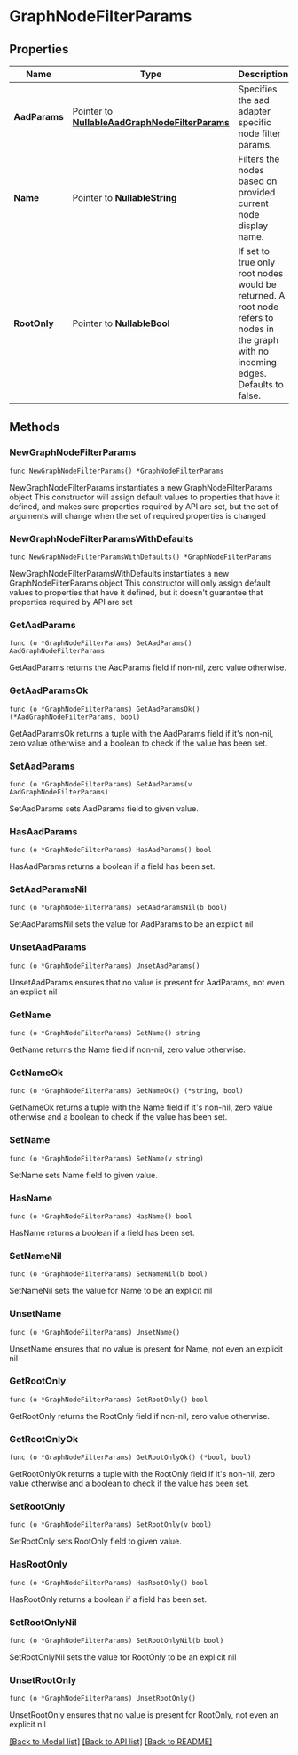 # GraphNodeFilterParams

## Properties

Name | Type | Description | Notes
------------ | ------------- | ------------- | -------------
**AadParams** | Pointer to [**NullableAadGraphNodeFilterParams**](AadGraphNodeFilterParams.md) | Specifies the aad adapter specific node filter params. | [optional] 
**Name** | Pointer to **NullableString** | Filters the nodes based on provided current node display name. | [optional] 
**RootOnly** | Pointer to **NullableBool** | If set to true only root nodes would be returned. A root node refers to nodes in the graph with no incoming edges. Defaults to false. | [optional] 

## Methods

### NewGraphNodeFilterParams

`func NewGraphNodeFilterParams() *GraphNodeFilterParams`

NewGraphNodeFilterParams instantiates a new GraphNodeFilterParams object
This constructor will assign default values to properties that have it defined,
and makes sure properties required by API are set, but the set of arguments
will change when the set of required properties is changed

### NewGraphNodeFilterParamsWithDefaults

`func NewGraphNodeFilterParamsWithDefaults() *GraphNodeFilterParams`

NewGraphNodeFilterParamsWithDefaults instantiates a new GraphNodeFilterParams object
This constructor will only assign default values to properties that have it defined,
but it doesn't guarantee that properties required by API are set

### GetAadParams

`func (o *GraphNodeFilterParams) GetAadParams() AadGraphNodeFilterParams`

GetAadParams returns the AadParams field if non-nil, zero value otherwise.

### GetAadParamsOk

`func (o *GraphNodeFilterParams) GetAadParamsOk() (*AadGraphNodeFilterParams, bool)`

GetAadParamsOk returns a tuple with the AadParams field if it's non-nil, zero value otherwise
and a boolean to check if the value has been set.

### SetAadParams

`func (o *GraphNodeFilterParams) SetAadParams(v AadGraphNodeFilterParams)`

SetAadParams sets AadParams field to given value.

### HasAadParams

`func (o *GraphNodeFilterParams) HasAadParams() bool`

HasAadParams returns a boolean if a field has been set.

### SetAadParamsNil

`func (o *GraphNodeFilterParams) SetAadParamsNil(b bool)`

 SetAadParamsNil sets the value for AadParams to be an explicit nil

### UnsetAadParams
`func (o *GraphNodeFilterParams) UnsetAadParams()`

UnsetAadParams ensures that no value is present for AadParams, not even an explicit nil
### GetName

`func (o *GraphNodeFilterParams) GetName() string`

GetName returns the Name field if non-nil, zero value otherwise.

### GetNameOk

`func (o *GraphNodeFilterParams) GetNameOk() (*string, bool)`

GetNameOk returns a tuple with the Name field if it's non-nil, zero value otherwise
and a boolean to check if the value has been set.

### SetName

`func (o *GraphNodeFilterParams) SetName(v string)`

SetName sets Name field to given value.

### HasName

`func (o *GraphNodeFilterParams) HasName() bool`

HasName returns a boolean if a field has been set.

### SetNameNil

`func (o *GraphNodeFilterParams) SetNameNil(b bool)`

 SetNameNil sets the value for Name to be an explicit nil

### UnsetName
`func (o *GraphNodeFilterParams) UnsetName()`

UnsetName ensures that no value is present for Name, not even an explicit nil
### GetRootOnly

`func (o *GraphNodeFilterParams) GetRootOnly() bool`

GetRootOnly returns the RootOnly field if non-nil, zero value otherwise.

### GetRootOnlyOk

`func (o *GraphNodeFilterParams) GetRootOnlyOk() (*bool, bool)`

GetRootOnlyOk returns a tuple with the RootOnly field if it's non-nil, zero value otherwise
and a boolean to check if the value has been set.

### SetRootOnly

`func (o *GraphNodeFilterParams) SetRootOnly(v bool)`

SetRootOnly sets RootOnly field to given value.

### HasRootOnly

`func (o *GraphNodeFilterParams) HasRootOnly() bool`

HasRootOnly returns a boolean if a field has been set.

### SetRootOnlyNil

`func (o *GraphNodeFilterParams) SetRootOnlyNil(b bool)`

 SetRootOnlyNil sets the value for RootOnly to be an explicit nil

### UnsetRootOnly
`func (o *GraphNodeFilterParams) UnsetRootOnly()`

UnsetRootOnly ensures that no value is present for RootOnly, not even an explicit nil

[[Back to Model list]](../README.md#documentation-for-models) [[Back to API list]](../README.md#documentation-for-api-endpoints) [[Back to README]](../README.md)


